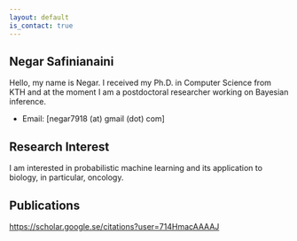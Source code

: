```yaml
---
layout: default
is_contact: true
---
```


## Negar Safinianaini


Hello, my name is Negar. I received my Ph.D. in Computer Science from KTH and at the moment I am a postdoctoral researcher working on Bayesian inference.

* Email: [negar7918 (at) gmail (dot) com]

## Research Interest

I am interested in probabilistic machine learning and its application to biology, in particular, oncology.


## Publications

https://scholar.google.se/citations?user=714HmacAAAAJ

